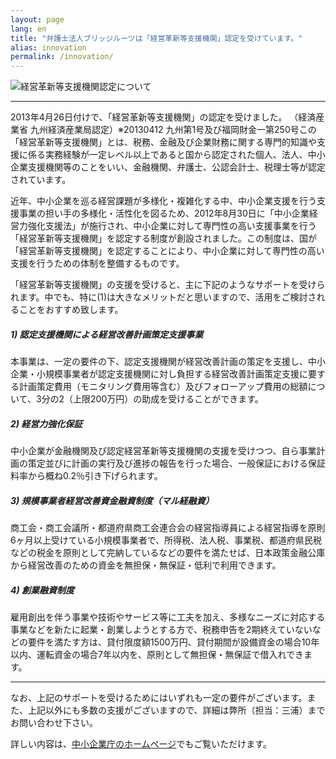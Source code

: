 ```yaml
---
layout: page
lang: en
title: "弁護士法人ブリッジルーツは「経営革新等支援機関」認定を受けています。"
alias: innovation
permalink: /innovation/
---
```


<div class="page-hero"><img class="img-responsive" src="{{ site.baseurl | prepend: site.url }}/images/hero-innovation.jpg" alt="経営革新等支援機関認定について" /></div>

---

2013年4月26日付けで、「経営革新等支援機関」の認定を受けました。
（経済産業省 九州経済産業局認定）※20130412 九州第1号及び福岡財金一第250号この「経営革新等支援機関」とは、税務、金融及び企業財務に関する専門的知識や支援に係る実務経験が一定レベル以上であると国から認定された個人、法人、中小企業支援機関等のことをいい、金融機関、弁護士、公認会計士、税理士等が認定されています。

近年、中小企業を巡る経営課題が多様化・複雑化する中、中小企業支援を行う支援事業の担い手の多様化・活性化を図るため、2012年8月30日に「中小企業経営力強化支援法」が施行され、中小企業に対して専門性の高い支援事業を行う「経営革新等支援機関」を認定する制度が創設されました。この制度は、国が「経営革新等支援機関」を認定することにより、中小企業に対して専門性の高い支援を行うための体制を整備するものです。

「経営革新等支援機関」の支援を受けると、主に下記のようなサポートを受けられます。中でも、特に(1)は大きなメリットだと思いますので、活用をご検討されることをおすすめ致します。

##### 1) 認定支援機関による経営改善計画策定支援事業

本事業は、一定の要件の下、認定支援機関が経営改善計画の策定を支援し、中小企業・小規模事業者が認定支援機関に対し負担する経営改善計画策定支援に要する計画策定費用（モニタリング費用等含む）及びフォローアップ費用の総額について、3分の2（上限200万円）の助成を受けることができます。

##### 2) 経営力強化保証

中小企業が金融機関及び認定経営革新等支援機関の支援を受けつつ、自ら事業計画の策定並びに計画の実行及び進捗の報告を行った場合、一般保証における保証料率から概ね0.2％引き下げられます。

##### 3) 規模事業者経営改善資金融資制度（マル経融資）

商工会・商工会議所・都道府県商工会連合会の経営指導員による経営指導を原則6ヶ月以上受けている小規模事業者で、所得税、法人税、事業税、都道府県民税などの税金を原則として完納しているなどの要件を満たせば、日本政策金融公庫から経営改善のための資金を無担保・無保証・低利で利用できます。

##### 4) 創業融資制度

雇用創出を伴う事業や技術やサービス等に工夫を加え、多様なニーズに対応する事業などを新たに起業・創業しようとする方で、税務申告を2期終えていないなどの要件を満たす方は、貸付限度額1500万円、貸付期間が設備資金の場合10年以内、運転資金の場合7年以内を、原則として無担保・無保証で借入れできます。

---

なお、上記のサポートを受けるためにはいずれも一定の要件がございます。また、上記以外にも多数の支援がございますので、詳細は弊所（担当：三浦）までお問い合わせ下さい。

詳しい内容は、[中小企業庁のホームページ](http://www.chusho.meti.go.jp/keiei/kakushin/nintei/)でもご覧いただけます。
